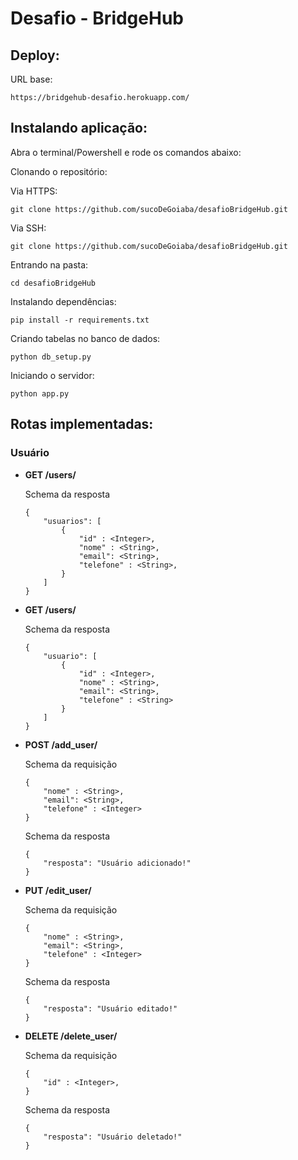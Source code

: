 # Desafio - BridgeHub

## Deploy:
URL base:
```
https://bridgehub-desafio.herokuapp.com/
```

## Instalando aplicação:
Abra o terminal/Powershell e rode os comandos abaixo:

Clonando o repositório:

Via HTTPS:
```
git clone https://github.com/sucoDeGoiaba/desafioBridgeHub.git
```

Via SSH:
```
git clone https://github.com/sucoDeGoiaba/desafioBridgeHub.git
```

Entrando na pasta:
```
cd desafioBridgeHub
```

Instalando dependências:
```
pip install -r requirements.txt
```

Criando tabelas no banco de dados:
```
python db_setup.py
```


Iniciando o servidor:
```
python app.py
```

## Rotas implementadas:

### Usuário

* **GET /users/**
 
    Schema da resposta
    ```
    {
        "usuarios": [
            {   
                "id" : <Integer>,
                "nome" : <String>,
                "email": <String>,
                "telefone" : <String>,
            }
        ]
    }
    ```

* **GET /users/<id>**
 
    Schema da resposta
    ```
    {
        "usuario": [
            {   
                "id" : <Integer>,
                "nome" : <String>,
                "email": <String>,
                "telefone" : <String>
            }
        ]
    }
    ```

* **POST /add_user/**
 
    Schema da requisição
    ```
    {
        "nome" : <String>,
        "email": <String>,
        "telefone" : <Integer>
    }
    ```
 
    Schema da resposta
    ```
    {
        "resposta": "Usuário adicionado!"
    }
    ```

* **PUT /edit_user/<id>**
 
    Schema da requisição
    ```
    {
        "nome" : <String>,
        "email": <String>,
        "telefone" : <Integer>
    }
    ```
 
    Schema da resposta
    ```
    {
        "resposta": "Usuário editado!"
    }
    ```

* **DELETE /delete_user/**

    Schema da requisição
    ```
    {
        "id" : <Integer>,
    }
    ```
 
    Schema da resposta
    ```
    {
        "resposta": "Usuário deletado!"
    }
    ```